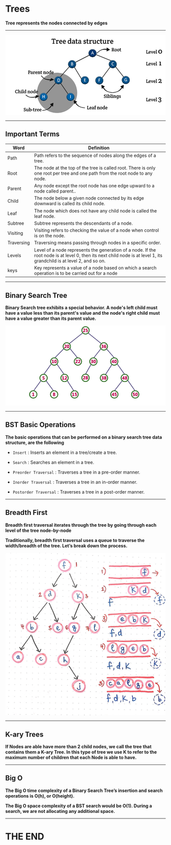 # Trees


**Tree represents the nodes connected by edges**


---


![trees](imgs/tree-data-struct.png)


---

## Important Terms


Word | Definition 
------------ | -------------
Path | Path refers to the sequence of nodes along the edges of a tree.
Root | The node at the top of the tree is called root. There is only one root per tree and one path from the root node to any node.
Parent  | Any node except the root node has one edge upward to a node called parent..
Child |  The node below a given node connected by its edge downward is called its child node.
Leaf  |  The node which does not have any child node is called the leaf node.
Subtree  |Subtree represents the descendants of a node.
Visiting  |Visiting refers to checking the value of a node when control is on the node.
Traversing  |  Traversing means passing through nodes in a specific order.
Levels  | Level of a node represents the generation of a node. If the root node is at level 0, then its next child node is at level 1, its grandchild is at level 2, and so on.
keys  | Key represents a value of a node based on which a search operation is to be carried out for a node

---

## Binary Search Tree

 **Binary Search tree exhibits a special behavior. A node's left child must have a value less than its parent's value and the node's right child must have a value greater than its parent value.**


![BinaryTree](imgs/Binary.png)


---

## BST Basic Operations


**The basic operations that can be performed on a binary search tree data structure, are the following**


- `Insert` :  Inserts an element in a tree/create a tree.

- `Search` : Searches an element in a tree.

- `Preorder Traversal` : Traverses a tree in a pre-order manner.

- `Inorder Traversal` : Traverses a tree in an in-order manner.

- `Postorder Traversal` : Traverses a tree in a post-order manner.

---

## Breadth First 

**Breadth first traversal iterates through the tree by going through each level of the tree node-by-node**

**Traditionally, breadth first traversal uses a queue to traverse the width/breadth of the tree. Let’s break down the process.**


![BreadthFirst](imgs/BreadthFirst.jpeg)

---

## K-ary Trees

**If Nodes are able have more than 2 child nodes, we call the tree that contains them a K-ary Tree. In this type of tree we use K to refer to the maximum number of children that each Node is able to have.**

---

## Big O

**The Big O time complexity of a Binary Search Tree’s insertion and search operations is O(h), or O(height).**

**The Big O space complexity of a BST search would be O(1). During a search, we are not allocating any additional space.**


---

# THE END